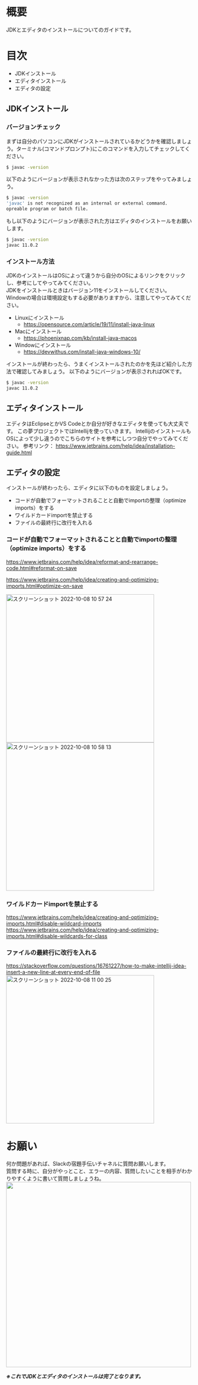 # 概要
JDKとエディタのインストールについてのガイドです。

# 目次

- JDKインストール
- エディタインストール
- エディタの設定

## JDKインストール

### バージョンチェック

まずは自分のパソコンにJDKがインストールされているかどうかを確認しましょう。ターミナル(コマンドプロンプト)にこのコマンドを入力してチェックしてください。   
```bash
$ javac -version
```
以下のようにバージョンが表示されなかった方は次のステップをやってみましょう。
```bash
$ javac -version
'javac' is not recognized as an internal or external command.
opreable program or batch file.
```
もし以下のようにバージョンが表示された方はエディタのインストールをお願いします。      
```bash
$ javac -version
javac 11.0.2
```

### インストール方法

JDKのインストールはOSによって違うから自分のOSによるリンクをクリックし、参考にしてやってみてください。   
JDKをインストールときはバージョン11をインストールしてください。   
Windowの場合は環境設定もする必要がありますから、注意してやってみてください。
- Linuxにインストール
  - https://opensource.com/article/19/11/install-java-linux
- Macにインストール
  - https://phoenixnap.com/kb/install-java-macos
- Windowにインストール
  - https://devwithus.com/install-java-windows-10/

インストールが終わったら、うまくインストールされたのかを先ほど紹介した方法で確認してみましょう。
以下のようにバージョンが表示されればOKです。
```bash
$ javac -version
javac 11.0.2
```

## エディタインストール

エディタはEclipseとかVS Codeとか自分が好きなエディタを使っても大丈夫です。
この夢プロジェクトではIntellijを使っていきます。
IntellijのインストールもOSによって少し違うのでこちらのサイトを参考にしつつ自分でやってみてください。
参考リンク： https://www.jetbrains.com/help/idea/installation-guide.html

## エディタの設定

インストールが終わったら、エディタに以下のものを設定しましょう。
- コードが自動でフォーマットされることと自動でimportの整理（optimize imports）をする
- ワイルドカードimportを禁止する
- ファイルの最終行に改行を入れる

### コードが自動でフォーマットされることと自動でimportの整理（optimize imports）をする

https://www.jetbrains.com/help/idea/reformat-and-rearrange-code.html#reformat-on-save

https://www.jetbrains.com/help/idea/creating-and-optimizing-imports.html#optimize-on-save

<img width="400" alt="スクリーンショット 2022-10-08 10 57 24" src="https://user-images.githubusercontent.com/62045457/194682346-ff16fbe3-af9a-4ed1-aefd-9e41134967ec.png">

<img width="400" alt="スクリーンショット 2022-10-08 10 58 13" src="https://user-images.githubusercontent.com/62045457/194682363-5baf507e-e6ba-454a-975b-69ab950047b2.png">

### ワイルドカードimportを禁止する

https://www.jetbrains.com/help/idea/creating-and-optimizing-imports.html#disable-wildcard-imports
https://www.jetbrains.com/help/idea/creating-and-optimizing-imports.html#disable-wildcards-for-class

### ファイルの最終行に改行を入れる

https://stackoverflow.com/questions/16761227/how-to-make-intellij-idea-insert-a-new-line-at-every-end-of-file
<img width="400" alt="スクリーンショット 2022-10-08 11 00 25" src="https://user-images.githubusercontent.com/62045457/194682440-2e0a01aa-a102-4e1c-b8ae-202251e38cb0.png">

# お願い

何か問題があれば、Slackの宿題手伝いチャネルに質問お願いします。   
質問する時に、自分がやっとこと、エラーの内容、質問したいことを相手がわかりやすくように書いて質問しましょうね。   
<img width="500" src="https://user-images.githubusercontent.com/100908505/208692131-c6596046-8943-41f9-bf0f-27e102b6ffd9.png">

***※これでJDKとエディタのインストールは完了となります。***